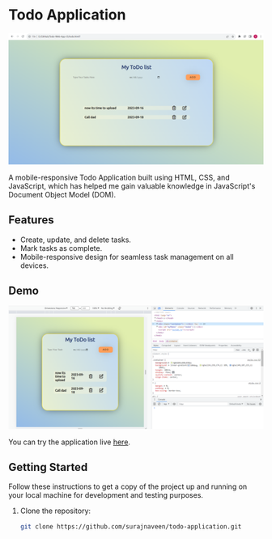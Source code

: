 # Todo Application

![plot](images/image1.png)

A mobile-responsive Todo Application built using HTML, CSS, and JavaScript, which has helped me gain valuable knowledge in JavaScript's Document Object Model (DOM).

## Features
- Create, update, and delete tasks.
- Mark tasks as complete.
- Mobile-responsive design for seamless task management on all devices.

## Demo
![plot](images/image2.png) <!-- Replace with a link to a GIF or screenshot of your application -->

You can try the application live [here](https://surajnaveen.github.io/Todo-Web-App-JS/).

## Getting Started
Follow these instructions to get a copy of the project up and running on your local machine for development and testing purposes.

1. Clone the repository:
   ```sh
   git clone https://github.com/surajnaveen/todo-application.git